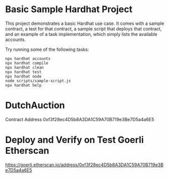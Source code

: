 # Basic Sample Hardhat Project

This project demonstrates a basic Hardhat use case. It comes with a sample contract, a test for that contract, a sample script that deploys that contract, and an example of a task implementation, which simply lists the available accounts.

Try running some of the following tasks:

```shell
npx hardhat accounts
npx hardhat compile
npx hardhat clean
npx hardhat test
npx hardhat node
node scripts/sample-script.js
npx hardhat help
```
# DutchAuction
Contract Address 0xf3f28ec4D5b8A3DA1C59A70B719e3Be7D5a4a6E5
# Deploy and Verify on Test Goerli Etherscan
https://goerli.etherscan.io/address/0xf3f28ec4D5b8A3DA1C59A70B719e3Be7D5a4a6E5
